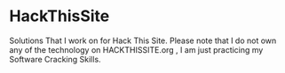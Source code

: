 # HackThisSite
Solutions That I work on for Hack This Site. Please note that I do not own any of the technology on HACKTHISSITE.org , I am just practicing my Software Cracking Skills.
